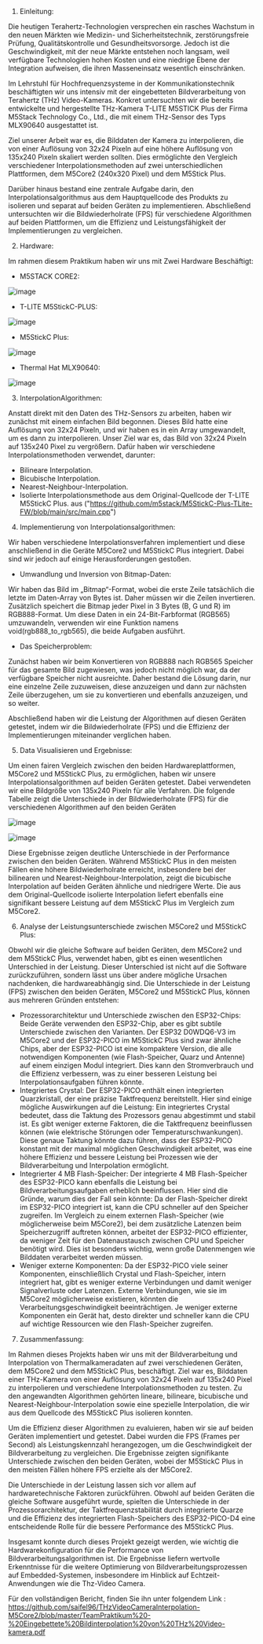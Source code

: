 
1. Einleitung:

Die heutigen Terahertz-Technologien versprechen ein rasches Wachstum in den neuen Märkten wie Medizin- und Sicherheitstechnik, zerstörungsfreie Prüfung, Qualitätskontrolle und Gesundheitsvorsorge. Jedoch ist die Geschwindigkeit, mit der neue Märkte entstehen noch langsam, weil verfügbare Technologien hohen Kosten und eine niedrige Ebene der Integration aufweisen, die ihren Masseneinsatz wesentlich einschränken.

Im Lehrstuhl für Hochfrequenzsysteme in der Kommunikationstechnik beschäftigten wir uns intensiv mit der eingebetteten Bildverarbeitung von Terahertz (THz) Video-Kameras. Konkret untersuchten wir die bereits entwickelte und hergestellte THz-Kamera T-LITE M5STICK Plus der Firma M5Stack Technology Co., Ltd., die mit einem THz-Sensor des Typs MLX90640 ausgestattet ist.

Ziel unserer Arbeit war es, die Bilddaten der Kamera zu interpolieren, die von einer Auflösung von 32x24 Pixeln auf eine höhere Auflösung von 135x240 Pixeln skaliert werden sollten. Dies ermöglichte den Vergleich verschiedener Interpolationsmethoden auf zwei unterschiedlichen Plattformen, dem M5Core2 (240x320 Pixel) und dem M5Stick Plus.

Darüber hinaus bestand eine zentrale Aufgabe darin, den Interpolationsalgorithmus aus dem Hauptquellcode des Produkts zu isolieren und separat auf beiden Geräten zu implementieren. Abschließend untersuchten wir die Bildwiederholrate (FPS) für verschiedene Algorithmen auf beiden Plattformen, um die Effizienz und Leistungsfähigkeit der Implementierungen zu vergleichen.

2.	 Hardware:

Im rahmen diesem Praktikum haben wir uns mit Zwei Hardware Beschäftigt: 

- M5STACK CORE2:

![image](https://github.com/user-attachments/assets/5a559da6-89d2-46b9-ae68-ed1d4925ec2b)

- T-LITE M5StickC-PLUS:

![image](https://github.com/user-attachments/assets/fb91fab4-0dec-4566-96d0-fc108368f909)

- M5StickC Plus: 

![image](https://github.com/user-attachments/assets/c28abca7-2350-423b-8cf9-62ed635e43c5)

- Thermal Hat MLX90640:

![image](https://github.com/user-attachments/assets/738464eb-2f33-4ad0-ab95-68ae6023549e)


3. InterpolationAlgorithmen:
   
Anstatt direkt mit den Daten des THz-Sensors zu arbeiten, haben wir zunächst mit einem einfachen Bild begonnen. Dieses Bild hatte eine Auflösung von 32x24 Pixeln, und wir haben es in ein Array umgewandelt, um es dann zu interpolieren.
Unser Ziel war es, das Bild von 32x24 Pixeln auf 135x240 Pixel zu vergrößern. Dafür haben wir verschiedene Interpolationsmethoden verwendet, darunter:

- Bilineare Interpolation.
- Bicubische Interpolation.
- Nearest-Neighbour-Interpolation.
- Isolierte Interpolationsmethode aus dem Original-Quellcode der T-LITE M5StickC Plus. aus ("https://github.com/m5stack/M5StickC-Plus-TLite-FW/blob/main/src/main.cpp")


4.	Implementierung von Interpolationsalgorithmen:

Wir haben verschiedene Interpolationsverfahren implementiert und diese anschließend in die Geräte M5Core2 und M5StickC Plus integriert. Dabei sind wir jedoch auf einige Herausforderungen gestoßen.

-	Umwandlung und Inversion von Bitmap-Daten:

Wir haben das Bild im „Bitmap“-Format, wobei die erste Zeile tatsächlich die letzte im Daten-Array von Bytes ist. Daher müssen wir die Zeilen invertieren. Zusätzlich speichert die Bitmap jeder Pixel in 3 Bytes (B, G und R) im RGB888-Format. Um diese Daten in ein 24-Bit-Farbformat (RGB565) umzuwandeln, verwenden wir eine Funktion namens void(rgb888_to_rgb565), die beide Aufgaben ausführt.

-	Das Speicherproblem:

Zunächst haben wir beim Konvertieren von RGB888 nach RGB565 Speicher für das gesamte Bild zugewiesen, was jedoch nicht möglich war, da der verfügbare Speicher nicht ausreichte. Daher bestand die Lösung darin, nur eine einzelne Zeile zuzuweisen, diese anzuzeigen und dann zur nächsten Zeile überzugehen, um sie zu konvertieren und ebenfalls anzuzeigen, und so weiter.

Abschließend haben wir die Leistung der Algorithmen auf diesen Geräten getestet, indem wir die Bildwiederholrate (FPS) und die Effizienz der Implementierungen miteinander verglichen haben.

5.	Data Visualisieren und Ergebnisse:

   Um einen fairen Vergleich zwischen den beiden Hardwareplattformen, M5Core2 und M5StickC Plus, zu ermöglichen, haben wir unsere Interpolationsalgorithmen auf beiden Geräten getestet. Dabei verwendeten wir eine Bildgröße von 135x240 Pixeln für alle Verfahren. Die folgende Tabelle zeigt die Unterschiede in der Bildwiederholrate (FPS) für die verschiedenen Algorithmen auf den beiden Geräten

![image](https://github.com/user-attachments/assets/6cc1ef01-7788-4ece-8951-33d37197a04b)

![image](https://github.com/user-attachments/assets/e104c755-1488-417f-953d-19b54b8d8176)


Diese Ergebnisse zeigen deutliche Unterschiede in der Performance zwischen den beiden Geräten. Während M5StickC Plus in den meisten Fällen eine höhere Bildwiederholrate erreicht, insbesondere bei der bilinearen und Nearest-Neighbour-Interpolation, zeigt die bicubische Interpolation auf beiden Geräten ähnliche und niedrigere Werte. Die aus dem Original-Quellcode isolierte Interpolation liefert ebenfalls eine signifikant bessere Leistung auf dem M5StickC Plus im Vergleich zum M5Core2.


6.	Analyse der Leistungsunterschiede zwischen M5Core2 und M5StickC Plus:

   
Obwohl wir die gleiche Software auf beiden Geräten, dem M5Core2 und dem M5StickC Plus, verwendet haben, gibt es einen wesentlichen Unterschied in der Leistung. Dieser Unterschied ist nicht auf die Software zurückzuführen, sondern lässt uns über andere mögliche Ursachen nachdenken, die hardwareabhängig sind.
Die Unterschiede in der Leistung (FPS) zwischen den beiden Geräten, M5Core2 und M5StickC Plus, können aus mehreren Gründen entstehen:

- Prozessorarchitektur und Unterschiede zwischen den ESP32-Chips:
  Beide Geräte verwenden den ESP32-Chip, aber es gibt subtile Unterschiede zwischen den Varianten. Der ESP32 D0WDQ6-V3 im M5Core2 und der ESP32-PICO im M5StickC Plus sind zwar ähnliche Chips, aber der ESP32-PICO ist eine kompaktere Version, die alle notwendigen Komponenten (wie Flash-Speicher, Quarz und Antenne) auf einem einzigen Modul integriert. Dies kann den Stromverbrauch und die Effizienz verbessern, was zu einer besseren Leistung bei Interpolationsaufgaben führen könnte.
- Integriertes Crystal:
  Der ESP32-PICO enthält einen integrierten Quarzkristall, der eine präzise Taktfrequenz bereitstellt. Hier sind einige mögliche Auswirkungen auf die Leistung:
  Ein integriertes Crystal bedeutet, dass die Taktung des Prozessors genau abgestimmt und stabil ist. Es gibt weniger externe Faktoren, die die Taktfrequenz beeinflussen können (wie elektrische Störungen oder Temperaturschwankungen). Diese genaue Taktung könnte dazu führen, dass der ESP32-PICO konstant mit der maximal möglichen Geschwindigkeit arbeitet, was eine höhere Effizienz und bessere Leistung bei Prozessen wie der Bildverarbeitung und Interpolation ermöglicht.
- Integrierter 4 MB Flash-Speicher:
  Der integrierte 4 MB Flash-Speicher des ESP32-PICO kann ebenfalls die Leistung bei Bildverarbeitungsaufgaben erheblich beeinflussen. Hier sind die Gründe, warum dies der Fall sein könnte:
  Da der Flash-Speicher direkt im ESP32-PICO integriert ist, kann die CPU schneller auf den Speicher zugreifen. Im Vergleich zu einem externen Flash-Speicher (wie möglicherweise beim M5Core2), bei dem zusätzliche Latenzen beim Speicherzugriff auftreten können, arbeitet der ESP32-PICO effizienter, da weniger Zeit für den Datenaustausch zwischen CPU und Speicher benötigt wird. Dies ist besonders wichtig, wenn große Datenmengen wie Bilddaten verarbeitet werden müssen.
- Weniger externe Komponenten:
  Da der ESP32-PICO viele seiner Komponenten, einschließlich Crystal und Flash-Speicher, intern integriert hat, gibt es weniger externe Verbindungen und damit weniger Signalverluste oder Latenzen. Externe Verbindungen, wie sie im M5Core2 möglicherweise existieren, könnten die Verarbeitungsgeschwindigkeit beeinträchtigen. Je weniger externe Komponenten ein Gerät hat, desto direkter und schneller kann die CPU auf wichtige Ressourcen wie den Flash-Speicher zugreifen.


7.	Zusammenfassung:

   Im Rahmen dieses Projekts haben wir uns mit der Bildverarbeitung und Interpolation von Thermalkameradaten auf zwei verschiedenen Geräten, dem M5Core2 und dem M5StickC Plus, beschäftigt. Ziel war es, Bilddaten einer THz-Kamera von einer Auflösung von 32x24 Pixeln auf 135x240 Pixel zu interpolieren und verschiedene Interpolationsmethoden zu testen. Zu den angewandten Algorithmen gehörten lineare, bilineare, bicubische und Nearest-Neighbour-Interpolation sowie eine spezielle Interpolation, die wir aus dem Quellcode des M5StickC Plus isolieren konnten.

Um die Effizienz dieser Algorithmen zu evaluieren, haben wir sie auf beiden Geräten implementiert und getestet. Dabei wurden die FPS (Frames per Second) als Leistungskennzahl herangezogen, um die Geschwindigkeit der Bildverarbeitung zu vergleichen. Die Ergebnisse zeigten signifikante Unterschiede zwischen den beiden Geräten, wobei der M5StickC Plus in den meisten Fällen höhere FPS erzielte als der M5Core2.

Die Unterschiede in der Leistung lassen sich vor allem auf hardwaretechnische Faktoren zurückführen. Obwohl auf beiden Geräten die gleiche Software ausgeführt wurde, spielten die Unterschiede in der Prozessorarchitektur, der Taktfrequenzstabilität durch integrierte Quarze und die Effizienz des integrierten Flash-Speichers des ESP32-PICO-D4 eine entscheidende Rolle für die bessere Performance des M5StickC Plus.

Insgesamt konnte durch dieses Projekt gezeigt werden, wie wichtig die Hardwarekonfiguration für die Performance von Bildverarbeitungsalgorithmen ist. Die Ergebnisse liefern wertvolle Erkenntnisse für die weitere Optimierung von Bildverarbeitungsprozessen auf Embedded-Systemen, insbesondere im Hinblick auf Echtzeit-Anwendungen wie die Thz-Video Camera.

Für den vollständigen Bericht, finden Sie ihn unter folgendem Link : https://github.com/saifel96/THzVideoCameraInterpolation-M5Core2/blob/master/TeamPraktikum%20-%20Eingebettete%20Bildinterpolation%20von%20THz%20Video-kamera.pdf



